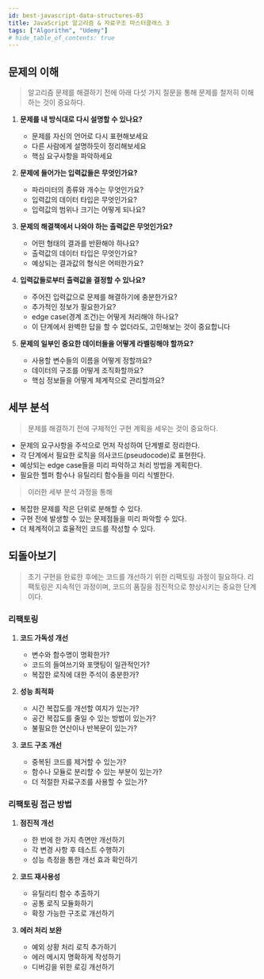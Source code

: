 ```yaml
---
id: best-javascript-data-structures-03
title: JavaScript 알고리즘 & 자료구조 마스터클래스 3
tags: ["Algorithm", "Udemy"]
# hide_table_of_contents: true
---
```


## 문제의 이해

> 알고리즘 문제를 해결하기 전에 아래 다섯 가지 질문을 통해 문제를 철저히 이해하는 것이 중요하다.

1. **문제를 내 방식대로 다시 설명할 수 있나요?**

   - 문제를 자신의 언어로 다시 표현해보세요
   - 다른 사람에게 설명하듯이 정리해보세요
   - 핵심 요구사항을 파악하세요

2. **문제에 들어가는 입력값들은 무엇인가요?**

   - 파라미터의 종류와 개수는 무엇인가요?
   - 입력값의 데이터 타입은 무엇인가요?
   - 입력값의 범위나 크기는 어떻게 되나요?

3. **문제의 해결책에서 나와야 하는 출력값은 무엇인가요?**

   - 어떤 형태의 결과를 반환해야 하나요?
   - 출력값의 데이터 타입은 무엇인가요?
   - 예상되는 결과값의 형식은 어떠한가요?

4. **입력값들로부터 출력값을 결정할 수 있나요?**

   - 주어진 입력값으로 문제를 해결하기에 충분한가요?
   - 추가적인 정보가 필요한가요?
   - edge case(경계 조건)는 어떻게 처리해야 하나요?
   - 이 단계에서 완벽한 답을 할 수 없더라도, 고민해보는 것이 중요합니다

5. **문제의 일부인 중요한 데이터들을 어떻게 라벨링해야 할까요?**
   - 사용할 변수들의 이름을 어떻게 정할까요?
   - 데이터의 구조를 어떻게 조직화할까요?
   - 핵심 정보들을 어떻게 체계적으로 관리할까요?

## 세부 분석

> 문제를 해결하기 전에 구체적인 구현 계획을 세우는 것이 중요하다.

- 문제의 요구사항을 주석으로 먼저 작성하여 단계별로 정리한다.
- 각 단계에서 필요한 로직을 의사코드(pseudocode)로 표현한다.
- 예상되는 edge case들을 미리 파악하고 처리 방법을 계획한다.
- 필요한 헬퍼 함수나 유틸리티 함수들을 미리 식별한다.

> 이러한 세부 분석 과정을 통해

- 복잡한 문제를 작은 단위로 분해할 수 있다.
- 구현 전에 발생할 수 있는 문제점들을 미리 파악할 수 있다.
- 더 체계적이고 효율적인 코드를 작성할 수 있다.

## 되돌아보기

> 초기 구현을 완료한 후에는 코드를 개선하기 위한 리팩토링 과정이 필요하다.
> 리팩토링은 지속적인 과정이며, 코드의 품질을 점진적으로 향상시키는 중요한 단계이다.

### 리팩토링

1. **코드 가독성 개선**

   - 변수와 함수명이 명확한가?
   - 코드의 들여쓰기와 포맷팅이 일관적인가?
   - 복잡한 로직에 대한 주석이 충분한가?

2. **성능 최적화**

   - 시간 복잡도를 개선할 여지가 있는가?
   - 공간 복잡도를 줄일 수 있는 방법이 있는가?
   - 불필요한 연산이나 반복문이 있는가?

3. **코드 구조 개선**
   - 중복된 코드를 제거할 수 있는가?
   - 함수나 모듈로 분리할 수 있는 부분이 있는가?
   - 더 적절한 자료구조를 사용할 수 있는가?

### 리팩토링 접근 방법

1. **점진적 개선**

   - 한 번에 한 가지 측면만 개선하기
   - 각 변경 사항 후 테스트 수행하기
   - 성능 측정을 통한 개선 효과 확인하기

2. **코드 재사용성**

   - 유틸리티 함수 추출하기
   - 공통 로직 모듈화하기
   - 확장 가능한 구조로 개선하기

3. **에러 처리 보완**
   - 예외 상황 처리 로직 추가하기
   - 에러 메시지 명확하게 작성하기
   - 디버깅을 위한 로깅 개선하기
